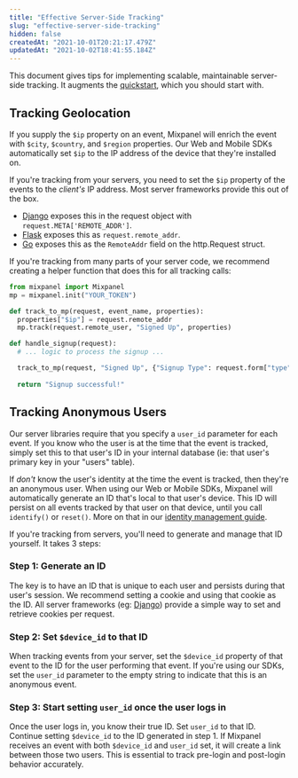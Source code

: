 ```yaml
---
title: "Effective Server-Side Tracking"
slug: "effective-server-side-tracking"
hidden: false
createdAt: "2021-10-01T20:21:17.479Z"
updatedAt: "2021-10-02T18:41:55.184Z"
---
```


This document gives tips for implementing scalable, maintainable server-side tracking. It augments the [quickstart](docs:server), which you should start with.

## Tracking Geolocation
If you supply the `$ip` property on an event, Mixpanel will enrich the event with `$city`, `$country`, and `$region` properties. Our Web and Mobile SDKs automatically set `$ip` to the IP address of the device that they're installed on.

If you're tracking from your servers, you need to set the `$ip` property of the events to the _client's_ IP address. Most server frameworks provide this out of the box.
* [Django](https://docs.djangoproject.com/en/4.1/ref/request-response/#django.http.HttpRequest.META) exposes this in the request object with `request.META['REMOTE_ADDR']`.
* [Flask](https://flask.palletsprojects.com/en/2.2.x/api/?highlight=remote_addr#flask.Request.remote_addr) exposes this as `request.remote_addr`.
* [Go](https://pkg.go.dev/net/http#Request) exposes this as the `RemoteAddr` field on the http.Request struct.

If you're tracking from many parts of your server code, we recommend creating a helper function that does this for all tracking calls:
```python
from mixpanel import Mixpanel
mp = mixpanel.init("YOUR_TOKEN")

def track_to_mp(request, event_name, properties):
  properties["$ip"] = request.remote_addr
  mp.track(request.remote_user, "Signed Up", properties)

def handle_signup(request):
  # ... logic to process the signup ...

  track_to_mp(request, "Signed Up", {"Signup Type": request.form["type"]})
  
  return "Signup successful!"
```


## Tracking Anonymous Users
Our server libraries require that you specify a `user_id` parameter for each event. If you know who the user is at the time that the event is tracked, simply set this to that user's ID in your internal database (ie: that user's primary key in your "users" table).

If _don't_ know the user's identity at the time the event is tracked, then they're an anonymous user. When using our Web or Mobile SDKs, Mixpanel will automatically generate an ID that's local to that user's device. This ID will persist on all events tracked by that user on that device, until you call `identify()` or `reset()`. More on that in our [identity management guide](docs:identity-management).

If you're tracking from servers, you'll need to generate and manage that ID yourself. It takes 3 steps:

### Step 1: Generate an ID
The key is to have an ID that is unique to each user and persists during that user's session. We recommend setting a cookie and using that cookie as the ID. All server frameworks (eg: [Django](https://django-book.readthedocs.io/en/latest/chapter14.html#cookies)) provide a simple way to set and retrieve cookies per request.

### Step 2: Set `$device_id` to that ID
When tracking events from your server, set the `$device_id` property of that event to the ID for the user performing that event. If you're using our SDKs, set the `user_id` parameter to the empty string to indicate that this is an anonymous event.

### Step 3: Start setting `user_id` once the user logs in
Once the user logs in, you know their true ID. Set `user_id` to that ID. Continue setting `$device_id` to the ID generated in step 1. If Mixpanel receives an event with both `$device_id` and `user_id` set, it will create a link between those two users. This is essential to track pre-login and post-login behavior accurately.


